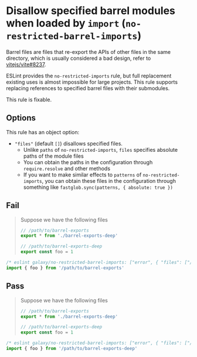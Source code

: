 # Disallow specified barrel modules when loaded by `import` (`no-restricted-barrel-imports`)

Barrel files are files that re-export the APIs of other files in the same directory, which is usually considered a bad design, refer to [vitejs/vite#8237](https://github.com/vitejs/vite/issues/8237).

ESLint provides the `no-restricted-imports` rule, but full replacement existing uses is almost impossible for large projects. This rule supports replacing references to specified barrel files with their submodules.

This rule is fixable.

## Options

This rule has an object option:

- `"files"` (default `[]`) disallows specified files.
  - Unlike `paths` of `no-restricted-imports`, `files` specifies absolute paths of the module files
  - You can obtain the paths in the configuration through `require.resolve` and other methods
  - If you want to make similar effects to `patterns` of `no-restricted-imports`, you can obtain these files in the configuration through something like `fastglob.sync(patterns, { absolute: true })`

## Fail

> Suppose we have the following files
> ```js
> // /path/to/barrel-exports
> export * from './barrel-exports-deep'
> ```
> ```js
> // /path/to/barrel-exports-deep
> export const foo = 1
> ```

```js
/* eslint galaxy/no-restricted-barrel-imports: ["error", { "files": ["/path/to/barrel-exports"] }] */
import { foo } from '/path/to/barrel-exports'
```

## Pass

> Suppose we have the following files
> ```js
> // /path/to/barrel-exports
> export * from './barrel-exports-deep'
> ```
> ```js
> // /path/to/barrel-exports-deep
> export const foo = 1
> ```

```js
/* eslint galaxy/no-restricted-barrel-imports: ["error", { "files": ["/path/to/barrel-exports"] }] */
import { foo } from '/path/to/barrel-exports-deep'
```
